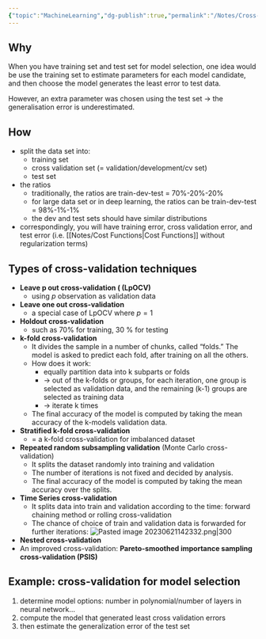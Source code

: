 ```yaml
---
{"topic":"MachineLearning","dg-publish":true,"permalink":"/Notes/Cross-Validation/","dgPassFrontmatter":true,"noteIcon":""}
---
```



## Why 
When you have training set and test set for model selection, one idea would be use the training set to estimate parameters for each model candidate, and then choose the model generates the least error to test data.

However, an extra parameter was chosen using the test set -> the generalisation error is underestimated. 

## How 
- split the data set into:
	- training set 
	- cross validation set (= validation/development/cv set) 
	- test set
- the ratios
	- traditionally, the ratios are train-dev-test = 70%-20%-20%
	- for large data set or in deep learning, the ratios can be train-dev-test = 98%-1%-1%
	- the dev and test sets should have similar distributions
- correspondingly, you will have training error, cross validation error, and test error (i.e. [[Notes/Cost Functions\|Cost Functions]] without regularization terms)

## Types of cross-validation techniques
- **Leave p out cross-validation ( (LpOCV)**
	- using $p$ observation as validation data
- **Leave one out cross-validation**
	- a special case of LpOCV where $p=1$
- **Holdout cross-validation**
	- such as 70% for training, 30 % for testing
- **k-fold cross-validation**
	- It divides the sample in a number of chunks, called “folds.” The model is asked to predict each fold, after training on all the others.
	- How does it work:
		- equally partition data into k subparts or folds 
		- -> out of the k-folds or groups, for each iteration, one group is selected as validation data, and the remaining (k-1) groups are selected as training data
		-  -> iterate k times
	- The final accuracy of the model is computed by taking the mean accuracy of the k-models validation data.
- **Stratified k-fold cross-validation**
	- = a k-fold cross-validation for imbalanced dataset
- **Repeated random subsampling validation** (Monte Carlo cross-validation)
	- It splits the dataset randomly into training and validation
	- The number of iterations is not fixed and decided by analysis.
	-  The final accuracy of the model is computed by taking the mean accuracy over the splits.
- **Time Series cross-validation**
	- It splits data into train and validation according to the time: forward chaining method or rolling cross-validation
	- The chance of choice of train and validation data is forwarded for further iterations: ![Pasted image 20230621142332.png|300](/img/user/_assets/images/Pasted%20image%2020230621142332.png)
- **Nested cross-validation**
- An improved cross-validation: **Pareto-smoothed importance sampling cross-validation (PSIS)**

## Example: cross-validation for model selection
1. determine model options: number in polynomial/number of layers in neural network...
2. compute the model that generated least cross validation errors
3. then estimate the generalization error of the test set